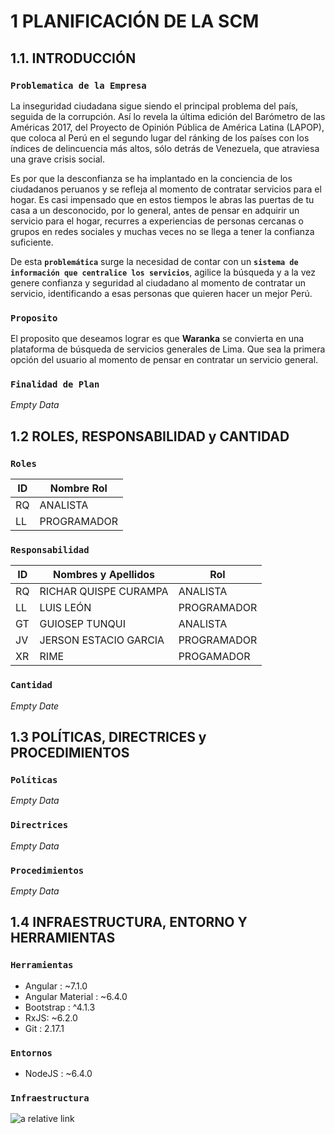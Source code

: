 # **1 PLANIFICACIÓN DE LA SCM**
## 1.1. **INTRODUCCIÓN**

### `Problematica de la Empresa`

La inseguridad ciudadana sigue siendo el principal problema del país, seguida de la corrupción. Así lo revela la última edición del Barómetro de las Américas 2017, del Proyecto de Opinión Pública de América Latina (LAPOP), que coloca al Perú en el segundo lugar del ránking de los países con los índices de delincuencia más altos, sólo detrás de Venezuela, que atraviesa una grave crisis social. 

Es por que la desconfianza se ha implantado en la conciencia de los ciudadanos peruanos y se refleja al momento de contratar servicios para el hogar. Es casi impensado que en estos tiempos le abras las puertas de tu casa a un desconocido, por lo general, antes de pensar en adquirir un servicio para el hogar, recurres a experiencias de personas cercanas o grupos en redes sociales y muchas veces no se llega a tener la confianza suficiente. 

De esta **`problemática`** surge la necesidad de contar con un **`sistema de información que centralice los servicios`**, agilice la búsqueda y a la vez genere confianza y seguridad al ciudadano al momento de contratar un servicio, identificando a esas personas que quieren hacer un mejor Perú.


### `Proposito` 

El proposito que deseamos lograr es que **Waranka** se convierta en una plataforma de búsqueda de servicios generales de Lima. Que sea la primera opción del usuario al momento de pensar en contratar un servicio general.


### `Finalidad de Plan`

*Empty Data*


## **1.2 ROLES, RESPONSABILIDAD y CANTIDAD**

### `Roles`

| ID | Nombre Rol   |
|----|--------------|
| RQ | ANALISTA     |
| LL | PROGRAMADOR  |

### `Responsabilidad`

| ID | Nombres y Apellidos   | Rol         |
|----|-----------------------|-------------|
| RQ | RICHAR QUISPE CURAMPA | ANALISTA    |
| LL | LUIS LEÓN             | PROGRAMADOR |
| GT | GUIOSEP TUNQUI        | ANALISTA    |
| JV | JERSON ESTACIO GARCIA | PROGRAMADOR |
| XR | RIME                  | PROGAMADOR  |

### `Cantidad`

*Empty Date*

## **1.3 POLÍTICAS, DIRECTRICES y PROCEDIMIENTOS**

### `Políticas`

*Empty Data*

### `Directrices`

*Empty Data*

### `Procedimientos`

*Empty Data*


## **1.4 INFRAESTRUCTURA, ENTORNO Y HERRAMIENTAS**

### `Herramientas`
- Angular : ~7.1.0
- Angular Material : ~6.4.0
- Bootstrap : ^4.1.3
- RxJS: ~6.2.0
- Git : 2.17.1

### `Entornos`

- NodeJS : ~6.4.0

### `Infraestructura`

![a relative link](ARQUITECTURA.jpeg)

